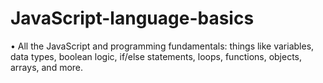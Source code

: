 # JavaScript-language-basics

• All the JavaScript and programming fundamentals: things like variables, data types, boolean logic, if/else statements, loops, functions, objects, arrays, and more.